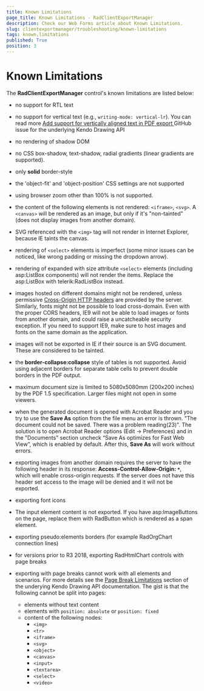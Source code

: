 ```yaml
---
title: Known Limitations
page_title: Known Limitations - RadClientExportManager
description: Check our Web Forms article about Known Limitations.
slug: clientexportmanager/troubleshooting/known-limitations
tags: known,limitations
published: True
position: 3
---
```


# Known Limitations

The **RadClientExportManager** control's known limitations are listed below:

* no support for RTL text

* no support for vertical text (e.g., `writing-mode: vertical-lr`). You can read more [Add support for vertically aligned text in PDF export ](https://github.com/telerik/kendo-ui-core/issues/2827) GitHub issue for the underlying Kendo Drawing API

* no rendering of shadow DOM

* no CSS box-shadow, text-shadow, radial gradients (linear gradients are supported).

* only **solid** border-style

* the 'object-fit' and 'object-position' CSS settings are not supported 

* using browser zoom other than 100% is not supported.

* the content of the following elements is not rendered: `<iframe>`, `<svg>`. A `<canvas>` will be rendered as an image, but only if it's "non-tainted" (does not display images from another domain). 

* SVG referenced with the `<img>` tag will not render in Internet Explorer, because IE taints the canvas.

* rendering of `<select>` elements is imperfect (some minor issues can be noticed, like wrong padding or missing the dropdown arrow). 

* rendering of expanded with size attribute `<select>` elements (including asp:ListBox components) will not render the items. Replace the asp:ListBox with telerik:RadListBox instead.

* images hosted on different domains might not be rendered, unless permissive [Cross-Origin HTTP headers](https://developer.mozilla.org/en-US/docs/Web/HTML/CORS_enabled_image) are provided by the server. Similarly, fonts might not be possible to load cross-domain. Even with the proper CORS headers, IE9 will not be able to load images or fonts from another domain, and could raise a uncatcheable security exception. If you need to support IE9, make sure to host images and fonts on the same domain as the application.

* images will not be exported in IE if their source is an SVG document. These are considered to be tainted.

* the **border-collapse:collapse** style of tables is not supported. Avoid using adjacent borders for separate table cells to prevent double borders in the PDF output.

* maximum document size is limited to 5080x5080mm (200x200 inches) by the PDF 1.5 specification. Larger files might not open in some viewers.

* when the generated document is opened with Acrobat Reader and you try to use the **Save As** option from the file menu an error is thrown. "The document could not be saved. There was a problem reading(23)". The solution is to open Acrobat Reader options (Edit → Preferences) and in the "Documents" section uncheck “Save As optimizes for Fast Web View”, which is enabled by default. After this, **Save As** will work without errors.

* exporting images from another domain requires the server to have the following header in its response: **Access-Control-Allow-Origin: `*`**, which will enable cross-origin requests. If the server does not have this header set access to the image will be denied and it will not be exported.

* exporting font icons 

* The input element content is not exported. If you have asp:ImageButtons on the page, replace them with RadButton which is rendered as a span element.

* exporting pseudo:elements borders (for example RadOrgChart connection lines) 

* for versions prior to R3 2018, exporting RadHtmlChart controls with page breaks

* exporting with page breaks cannot work with all elements and scenarios. For more details see the [Page Break Limitations](https://docs.telerik.com/kendo-ui/framework/drawing/limitations-browser-support) section of the underying Kendo Drawing API documentation. The gist is that the following cannot be split into pages:

    * elements without text content
    * elements with `position: absolute` or `position: fixed`
    * content of the following nodes:
        * `<img>`
        * `<tr>`
        * `<iframe>`
        * `<svg>`
        * `<object>`
        * `<canvas>`
        * `<input>`
        * `<textarea>`
        * `<select>`
        * `<video>`

